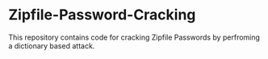 # Zipfile-Password-Cracking
This repository contains code for cracking Zipfile Passwords by perfroming a dictionary based attack.
